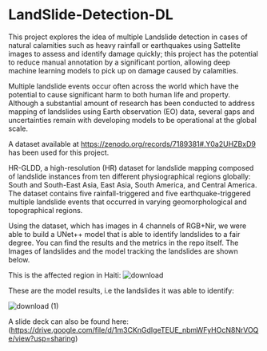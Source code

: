 # LandSlide-Detection-DL

This project explores the idea of multiple Landslide detection in cases of natural calamities such as heavy rainfall or earthquakes using Sattelite images to assess and identify damage quickly; this project has the potential to reduce manual annotation by a significant portion, allowing deep machine learning models to pick up on damage caused by calamities.

Multiple landslide events occur often across the world which have the potential to cause significant harm to both human life and property. Although a substantial amount of research has been conducted to
address mapping of landslides using Earth observation (EO) data, several gaps and uncertainties remain with developing models to be operational at the global scale.

A dataset available at https://zenodo.org/records/7189381#.Y0a2UHZBxD9 has been used for this project.

HR-GLDD, a high-resolution (HR) dataset for landslide mapping composed of landslide instances from ten different physiographical regions globally: South and South-East Asia, East Asia, South America, and Central America. The dataset contains five rainfall-triggered and five earthquake-triggered multiple landslide events that occurred in varying geomorphological and topographical regions.

Using the dataset, which has images in 4 channels of RGB+Nir, we were able to build a UNet++ model that is able to identify landslides to a fair degree.
You can find the results and the metrics in the repo itself. The Images of landslides and the model tracking the landslides are shown below.


This is the affected region in Haiti:
![download](https://github.com/YashC1308/LandSlide-Detection-DL/assets/83706455/a610cad1-e74f-4e6d-94c6-10201491ffe1)


These are the model results, i.e the landslides it was able to identify:

![download (1)](https://github.com/YashC1308/LandSlide-Detection-DL/assets/83706455/4c963b08-e9f8-4d28-bd03-35cd0e96c7bf)



A slide deck can also be found here:
(https://drive.google.com/file/d/1m3CKnGdIgeTEUE_nbmWFyHOcN8NrVOQe/view?usp=sharing)
